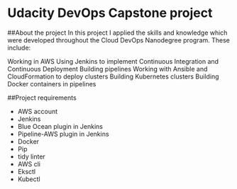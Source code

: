 Udacity DevOps Capstone project
=================================

##About the project
In this project I applied the skills and knowledge which were developed throughout the Cloud DevOps Nanodegree program. These include:

Working in AWS
Using Jenkins to implement Continuous Integration and Continuous Deployment
Building pipelines
Working with Ansible and CloudFormation to deploy clusters
Building Kubernetes clusters
Building Docker containers in pipelines

##Project requirements
* AWS account
* Jenkins
* Blue Ocean plugin in Jenkins
* Pipeline-AWS plugin in Jenkins
* Docker
* Pip
* tidy linter
* AWS cli
* Eksctl
* Kubectl

